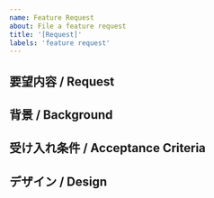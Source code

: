 ```yaml
---
name: Feature Request
about: File a feature request
title: '[Request]'
labels: 'feature request'
---
```


## 要望内容 / Request

## 背景 / Background

## 受け入れ条件 / Acceptance Criteria

## デザイン / Design


